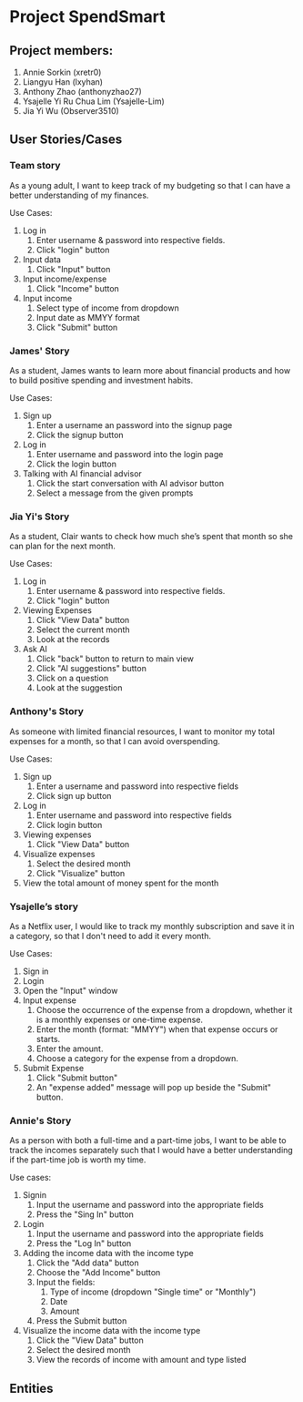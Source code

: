 # Project SpendSmart

## Project members:

[comment]: <> (Add your GitHub usernames in the brackets please!)

1. Annie Sorkin (xretr0)
2. Liangyu Han (lxyhan)
3. Anthony Zhao (anthonyzhao27)
4. Ysajelle Yi Ru Chua Lim (Ysajelle-Lim)
5. Jia Yi Wu (Observer3510)

## User Stories/Cases

[comment]: <> (The first sentence should be what the user wants to do and the rest of the story should detail how they achieve that.)
[comment]: <> (Format for the first sentence: "As a [type of user], I want [a feature] so that [a benefit]")

### Team story

As a young adult, I want to keep track of my budgeting so that I can have a better understanding of my finances.

Use Cases:
1. Log in
   1. Enter username & password into respective fields.
   2. Click "login" button
2. Input data
   1. Click "Input" button
3. Input income/expense
   1. Click "Income" button
4. Input income
   1. Select type of income from dropdown
   2. Input date as MMYY format
   3. Click "Submit" button

### James' Story

As a student, James wants to learn more about financial products and how to build positive spending and investment habits.

Use Cases:
1. Sign up
   1. Enter a username an password into the signup page
   2. Click the signup button
2. Log in 
   1. Enter username and password into the login page
   2. Click the login button
3. Talking with AI financial advisor
   1. Click the start conversation with AI advisor button
   2. Select a message from the given prompts


### Jia Yi's Story

As a student, Clair wants to check how much she’s spent that month so she can plan for the next month.

Use Cases:
1. Log in
   1. Enter username & password into respective fields.
   2. Click "login" button
2. Viewing Expenses
   1. Click "View Data" button
   2. Select the current month
   3. Look at the records
3. Ask AI
   1. Click "back" button to return to main view
   2. Click "AI suggestions" button
   3. Click on a question
   4. Look at the suggestion

### Anthony's Story

As someone with limited financial resources, I want to monitor my total expenses for a month, so that I can avoid overspending.

Use Cases:
1. Sign up 
   1. Enter a username and password into respective fields 
   2. Click sign up button
2. Log in
   1. Enter username and password into respective fields 
   2. Click login button
3. Viewing expenses
   1. Click "View Data" button
4. Visualize expenses
   1. Select the desired month
   2. Click "Visualize" button
5. View the total amount of money spent for the month

### Ysajelle’s story

As a Netflix user, I would like to track my monthly subscription and save it in a category, so that I don't need to add it every month.

Use Cases:
1. Sign in
2. Login
3. Open the "Input" window
4. Input expense
   1. Choose the occurrence of the expense from a dropdown, whether it is a monthly expenses or one-time expense.
   2. Enter the month (format: "MMYY") when that expense occurs or starts.
   3. Enter the amount.
   4. Choose a category for the expense from a dropdown.
5. Submit Expense
   1. Click "Submit button"
   2. An "expense added" message will pop up beside the "Submit" button.

### Annie's Story

As a person with both a full-time and a part-time jobs, I want to be able to track the incomes separately such that I would have a better understanding if the part-time job is worth my time.

Use cases:
1. Signin
   1. Input the username and password into the appropriate fields
   2. Press the "Sing In" button
2. Login
   1. Input the username and password into the appropriate fields
   2. Press the "Log In" button
3. Adding the income data with the income type
   1. Click the "Add data" button
   2. Choose the "Add Income" button
   3. Input the fields:
      1. Type of income (dropdown "Single time" or "Monthly")
      2. Date
      3. Amount
   4. Press the Submit button
4. Visualize the income data with the income type
   1. Click the "View Data" button
   2. Select the desired month
   3. View the records of income with amount and type listed


## Entities
